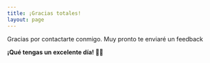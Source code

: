```yaml
---
title: ¡Gracias totales!
layout: page
---
```

Gracias por contactarte conmigo. Muy pronto te enviaré un feedback

**¡Qué tengas un excelente día! 🙌🏼**
